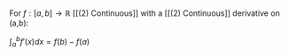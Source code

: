 For $f : [a,b] \rightarrow \mathbb{R}$ [[(2) Continuous]] with a [[(2) Continuous]] derivative on (a,b):

${\int_{a}^b}f'(x) dx = f(b) - f(a)$
